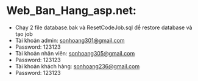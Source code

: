 # Web_Ban_Hang_asp.net:
+ Chạy 2 file database.bak và ResetCodeJob.sql để restore database và tạo job
+ Tài khoản admin: sonhoang301@gmail.com 
+ Password: 123123
+ Tài khoản nhân viên: sonhoang305@gmail.com 
+ Password: 123123
+ Tài khoản khách hàng: sonhoang236@gmail.com 
+ Password: 123123

